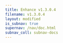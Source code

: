 ```yaml
---
title: Enhance v1.3.0.4
filename: v1.3.0.4
layout: modified
is_subnav: true
supernav: /nav/doc.html
subnav_coll: subnav-docs
---
```

